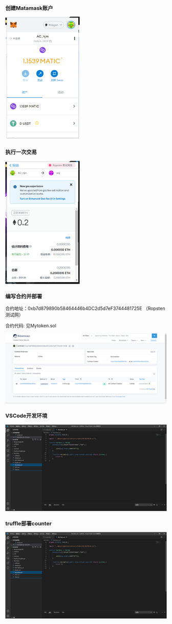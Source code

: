 

### 创建Matamask账户

<img src="https://github.com/VioletSakura777/learnblockchain_homework/blob/main/w1/picture/Matamask%E8%B4%A6%E6%88%B7%E5%88%9B%E5%BB%BA.png" alt="Matamask账户创建" style="zoom:50%;" />

### 执行一次交易

<img src="https://github.com/VioletSakura777/learnblockchain_homework/blob/main/w1/picture/%E6%89%A7%E8%A1%8C%E4%B8%80%E6%AC%A1%E4%BA%A4%E6%98%93.png" alt="执行一次交易" style="zoom:50%;" />



### 编写合约并部署

合约地址：0xb7d879890b58464446b4DC2d5d7eF3744481725E （Ropsten测试网）

合约代码: 见Mytoken.sol

<img src="https://github.com/VioletSakura777/learnblockchain_homework/blob/main/w1/picture/%E5%90%88%E7%BA%A6%E9%83%A8%E7%BD%B2%E8%AF%A6%E6%83%85.png" alt="合约部署详情" style="zoom:50%;" />



### VSCode开发环境

<img src="https://github.com/VioletSakura777/learnblockchain_homework/blob/main/w1/picture/vscode%E5%BC%80%E5%8F%91%E7%8E%AF%E5%A2%83.png" alt="vscode开发环境" style="zoom:50%;" />

### truffle部署counter

<img src="https://github.com/VioletSakura777/learnblockchain_homework/blob/main/w1/picture/vscode%E5%BC%80%E5%8F%91%E7%8E%AF%E5%A2%83.png" alt="vscode开发环境" style="zoom:50%;" />
